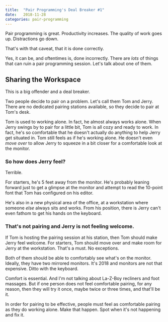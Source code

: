 ```yaml
---
title:  "Pair Programming's Deal Breaker #1"
date:   2018-11-28
categories: pair-programming
---
```


Pair programming is great. Productivity increases. The quality of work goes up.
Distractions go down.

That's with that caveat, that it is done correctly.

Yes, it can be, and oftentimes is, done incorrectly. There are _lots_ of things
that can ruin a pair programming session. Let's talk about one of them.

## Sharing the Workspace

This is a big offender and a deal breaker.

Two people decide to pair on a problem. Let's call them Tom and Jerry. There are no
dedicated pairing stations available, so they decide to pair at Tom's desk.

Tom is used to working alone. In fact, he almost always works alone. When Jerry
swings by to pair for a little bit, Tom is all cozy and ready to work. In fact,
he's so comfortable that he doesn't actually do anything to help Jerry get
situated in. Tom still feels as if he's working alone. He doesn't even _move
over_ to allow Jerry to squeeze in a bit closer for a comfortable look at the
monitor.

### So how does Jerry feel?

Terrible.

For starters, he's 5 feet away from the monitor. He's probably leaning forward
just to get a glimpse at the monitor and attempt to read the 10-point font that
Tom has configured on his editor.

He's also in a new physical area of the office, at a workstation where someone
_else_ always sits and works. From his position, there is Jerry can't even
fathom to get his hands on the keyboard.

### That's not pairing and Jerry is not feeling welcome.

If Tom is hosting the pairing session at his station, then Tom should make
Jerry feel welcome. For starters, Tom should move over and make room for Jerry
at the workstation. That's a must. No exceptions.

Both of them should be able to comfortably see what's on the monitor. Ideally,
they have two mirrored monitors. It's 2018 and monitors are not that expensive.
Ditto with the keyboard.

Comfort is essential. And I'm not talking about La-Z-Boy recliners and foot
massages. But if one person does not feel comfortable pairing, for any
reason, then they will try it once, maybe twice or three times, and that'll be
it.

In order for pairing to be effective, people must feel as comfortable pairing as
they do working alone. Make that happen. Spot when it's not happening and fix
it.
